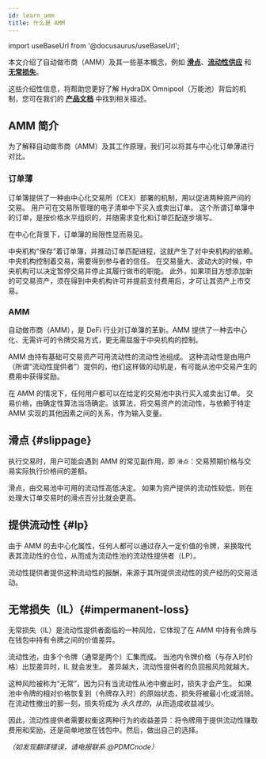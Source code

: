 ```yaml
---
id: learn_amm
title: 什么是 AMM
---
```


import useBaseUrl from '@docusaurus/useBaseUrl';

本文介绍了自动做市商（AMM）及其一些基本概念，例如 **[滑点](#slippage)**、**[流动性供应](#lp)** 和 **[无常损失](#impermanent-loss)**。

这些介绍性信息，将帮助您更好了解 HydraDX Omnipool（万能池）背后的机制，您可在我们的 **[产品文档](/)** 中找到相关描述。

## AMM 简介

为了解释自动做市商（AMM）及其工作原理，我们可以将其与中心化订单薄进行对比。

### 订单薄

订单簿提供了一种由中心化交易所（CEX）部署的机制，用以促进两种资产间的交易。 用户可在交易所管理的电子清单中下买入或卖出订单。 这个所谓订单簿中的订单，是按价格水平组织的，并随需求变化和订单匹配逐步填写。

在中心化背景下，订单簿的局限性显而易见。

中央机构“保存”着订单簿，并推动订单匹配进程，这就产生了对中央机构的依赖。 中央机构控制着交易，需要得到参与者的信任。 在交易量大、波动大的时候，中央机构可以决定暂停交易并停止其履行做市的职能。 此外，如果项目方想添加新的可交易资产，须在得到中央机构许可并提前支付费用后，才可让其资产上市交易。

### AMM

自动做市商（AMM），是 DeFi 行业对订单簿的革新。AMM 提供了一种去中心化、无需许可的令牌交易方式，更无需屈服于中央机构的控制。

AMM 由持有基础可交易资产可用流动性的流动性池组成。 这种流动性是由用户（所谓“流动性提供者”）提供的，他们这样做的动机是，有可能从池中交易产生的费用中获得奖励。

在 AMM 的情况下，任何用户都可以在给定的交易池中执行买入或卖出订单。 交易价格，由确定性算法当场确定。该算法，将交易资产的流动性，与依赖于特定 AMM 实现的其他因素之间的关系，作为输入变量。

## 滑点 {#slippage}

执行交易时，用户可能会遇到 AMM 的常见副作用，即 `滑点`：交易预期价格与交易实际执行价格间的差额。

滑点，由交易池中可用的流动性高低决定。 如果为资产提供的流动性较低，则在处理大订单交易时的滑点百分比就会更高。

## 提供流动性 {#lp}

由于 AMM 的去中心化属性，任何人都可以通过存入一定价值的令牌，来换取代表其流动性的仓位，从而成为流动性池的流动性提供者（LP）。

流动性提供者提供这种流动性的报酬，来源于其所提供流动性的资产经历的交易活动。

## 无常损失（IL）{#impermanent-loss}

无常损失（IL）是流动性提供者面临的一种风险，它体现了在 AMM 中持有令牌与在钱包中持有令牌之间的价值差异。

流动性池，由多个令牌（通常是两个）汇集而成。 当池内令牌价格（与存入时价格）出现差异时，IL 就会发生。 差异越大，流动性提供者的负回报风险就越大。

这种风险被称为“无常”，因为只有当流动性从池中撤出时，损失才会产生。 如果池中令牌的相对价格恢复到（令牌存入时）的原始状态，损失将被最小化或消除。 在流动性撤出的那一刻，损失将成为 *永久性的*，从而造成收益减少。

因此，流动性提供者需要权衡这两种行为的收益差异：将令牌用于提供流动性赚取费用和奖励，还是简单地放在钱包中。然后，做出自己的选择。

*（如发现翻译错误，请电报联系 @PDMCnode）*
